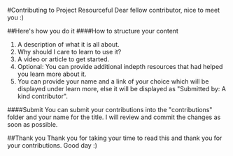#Contributing to Project Resourceful
Dear fellow contributor, nice to meet you :)

##Here's how you do it
####How to structure your content
1. A description of what it is all about.
2. Why should I care to learn to use it?
3. A video or article to get started.
4. Optional: You can provide additional indepth resources that had helped you learn more about it.
5. You can provide your name and a link of your choice which will be displayed under learn more, else it will be displayed   as "Submitted by: A kind contributor".

####Submit
You can submit your contributions into the "contributions" folder and your name for the title. I will review and commit the changes as soon as possible.

##Thank you
Thank you for taking your time to read this and thank you for your contributions. Good day :)